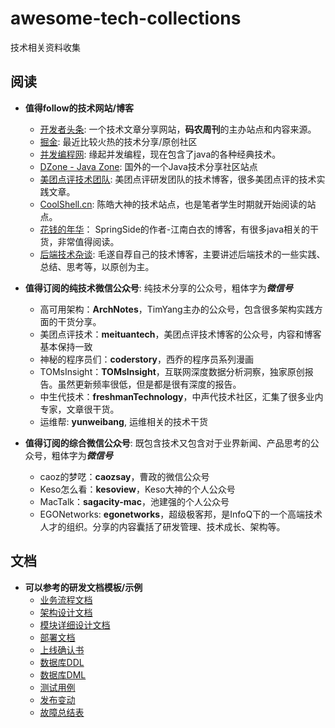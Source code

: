 # awesome-tech-collections

技术相关资料收集

## 阅读

- **值得follow的技术网站/博客**
	- [开发者头条](http://toutiao.io): 一个技术文章分享网站，**码农周刊**的主办站点和内容来源。
	- [掘金](http://gold.xitu.io/): 最近比较火热的技术分享/原创社区
	- [并发编程网](http://ifeve.com/): 缘起并发编程，现在包含了java的各种经典技术。
	- [DZone - Java Zone](https://dzone.com/java-jdk-development-tutorials-tools-news): 国外的一个Java技术分享社区站点
	- [美团点评技术团队](http://tech.meituan.com/): 美团点评研发团队的技术博客，很多美团点评的技术实践文章。
	- [CoolShell.cn](http://coolshell.cn/): 陈皓大神的技术站点，也是笔者学生时期就开始阅读的站点。
	- [花钱的年华](http://calvin1978.blogcn.com/)： SpringSide的作者-江南白衣的博客，有很多java相关的干货，非常值得阅读。
	- [后端技术杂谈](http://rowkey.me): 毛遂自荐自己的技术博客，主要讲述后端技术的一些实践、总结、思考等，以原创为主。
	
- **值得订阅的纯技术微信公众号**: 纯技术分享的公众号，粗体字为***微信号***
	- 高可用架构：**ArchNotes**，TimYang主办的公众号，包含很多架构实践方面的干货分享。
	- 美团点评技术：**meituantech**，美团点评技术博客的公众号，内容和博客基本保持一致
	- 神秘的程序员们：**coderstory**，西乔的程序员系列漫画
	- TOMsInsight：**TOMsInsight**，互联网深度数据分析洞察，独家原创报告。虽然更新频率很低，但是都是很有深度的报告。 
	- 中生代技术：**freshmanTechnology**，中声代技术社区，汇集了很多业内专家，文章很干货。
	- 运维帮: **yunweibang**, 运维相关的技术干货

- **值得订阅的综合微信公众号**: 既包含技术又包含对于业界新闻、产品思考的公众号，粗体字为***微信号***
	- caoz的梦呓：**caozsay**，曹政的微信公众号
	- Keso怎么看：**kesoview**，Keso大神的个人公众号
	- MacTalk：**sagacity-mac**，池建强的个人公众号
	- EGONetworks: **egonetworks**，超级极客邦，是InfoQ下的一个高端技术人才的组织。分享的内容囊括了研发管理、技术成长、架构等。

## 文档

- **可以参考的研发文档模板/示例**
	- [业务流程文档](document/business.md)
	- [架构设计文档](document/arch.md)
	- [模块详细设计文档](document/module.md)
	- [部署文档](document/deploy.md)
	- [上线确认书](document/deploy_review.md)
	- [数据库DDL](document/schemal(DDL).sql)
	- [数据库DML](document/query(DML).md)
	- [测试用例](document/test-case.md)
	- [发布变动](document/changeLog.md)
	- [故障总结表](document/accident_notes.md)